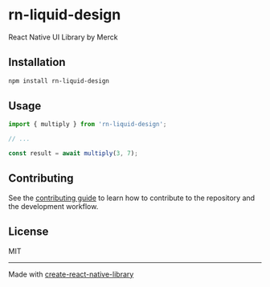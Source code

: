 # rn-liquid-design

React Native UI Library by Merck

## Installation

```sh
npm install rn-liquid-design
```

## Usage


```js
import { multiply } from 'rn-liquid-design';

// ...

const result = await multiply(3, 7);
```


## Contributing

See the [contributing guide](CONTRIBUTING.md) to learn how to contribute to the repository and the development workflow.

## License

MIT

---

Made with [create-react-native-library](https://github.com/callstack/react-native-builder-bob)

